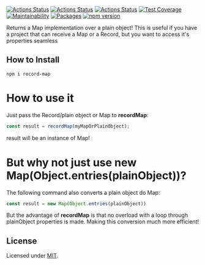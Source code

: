 [![Actions Status](https://github.com/Codibre/record-map/workflows/build/badge.svg)](https://github.com/Codibre/record-map/actions)
[![Actions Status](https://github.com/Codibre/record-map/workflows/test/badge.svg)](https://github.com/Codibre/record-map/actions)
[![Actions Status](https://github.com/Codibre/record-map/workflows/lint/badge.svg)](https://github.com/Codibre/record-map/actions)
[![Test Coverage](https://api.codeclimate.com/v1/badges/65e41e3018643f28168e/test_coverage)](https://codeclimate.com/github/Codibre/record-map/test_coverage)
[![Maintainability](https://api.codeclimate.com/v1/badges/65e41e3018643f28168e/maintainability)](https://codeclimate.com/github/Codibre/record-map/maintainability)
[![Packages](https://david-dm.org/Codibre/record-map.svg)](https://david-dm.org/Codibre/record-map)
[![npm version](https://badge.fury.io/js/%40codibre%2Frecord-map.svg)](https://badge.fury.io/js/%40codibre%2Frecord-map)

Returns a Map implementation over a plain object! This is useful if you have a project that can receive a Map or a Record, but you want to access it's properties seamless

## How to Install

```
npm i record-map
```

# How to use it

Just pass the Record/plain object or Map to **recordMap**:

```ts
const result = recordMap(myMapOrPlainObject);
```

result will be an instance of Map!

# But why not just use new Map(Object.entries(plainObject))?

The following command also converts a plain object do Map:
```ts
const result = new Map(Object.entries(plainObject))
```

But the advantage of **recordMap** is that no overload with a loop through plainObject properties is made. Making this conversion much more efficient!

## License

Licensed under [MIT](https://en.wikipedia.org/wiki/MIT_License).
